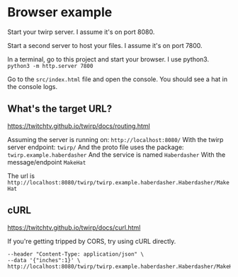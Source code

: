 # Browser example
Start your twirp server. I assume it's on port 8080.

Start a second server to host your files. I assume it's on port 7800.

In a terminal, go to this project and start your browser. I use python3.
`python3 -m http.server 7800`

Go to the `src/index.html` file and open the console. You should see a hat in the console logs.

## What's the target URL?
https://twitchtv.github.io/twirp/docs/routing.html

Assuming the server is running on: `http://localhost:8080/`
With the twirp server endpoint: `twirp/`
And the proto file uses the package: `twirp.example.haberdasher`
And the service is named `Haberdasher`
With the message/endpoint `MakeHat`

The url is `http://localhost:8080/twirp/twirp.example.haberdasher.Haberdasher/MakeHat`

## cURL
https://twitchtv.github.io/twirp/docs/curl.html

If you're getting tripped by CORS, try using cURL directly.

```curl --request "POST" \
--header "Content-Type: application/json" \
--data '{"inches":1}' \
http://localhost:8080/twirp/twirp.example.haberdasher.Haberdasher/MakeHat```
